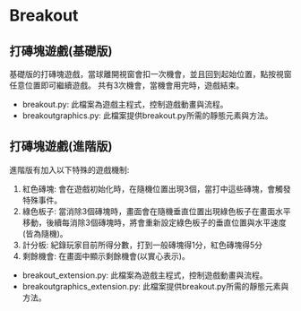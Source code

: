 # Breakout
## 打磚塊遊戲(基礎版)
基礎版的打磚塊遊戲，當球離開視窗會扣一次機會，並且回到起始位置，點按視窗任意位置即可繼續遊戲。
共有3次機會，當機會用完時，遊戲結束。
* breakout.py: 此檔案為遊戲主程式，控制遊戲動畫與流程。
* breakoutgraphics.py: 此檔案提供breakout.py所需的靜態元素與方法。
## 打磚塊遊戲(進階版)
進階版有加入以下特殊的遊戲機制:
1. 紅色磚塊: 會在遊戲初始化時，在隨機位置出現3個，當打中這些磚塊，會觸發特殊事件。
2. 綠色板子: 當消除3個磚塊時，畫面會在隨機垂直位置出現綠色板子在畫面水平移動，後續每消除3個磚塊時，將會重新設定綠色板子的垂直位置與水平速度(皆為隨機)。
3. 計分板: 紀錄玩家目前所得分數，打到一般磚塊得1分，紅色磚塊得5分
4. 剩餘機會: 在畫面中顯示剩餘機會(以實心表示)。
* breakout_extension.py: 此檔案為遊戲主程式，控制遊戲動畫與流程。
* breakoutgraphics_extension.py: 此檔案提供breakout.py所需的靜態元素與方法。
